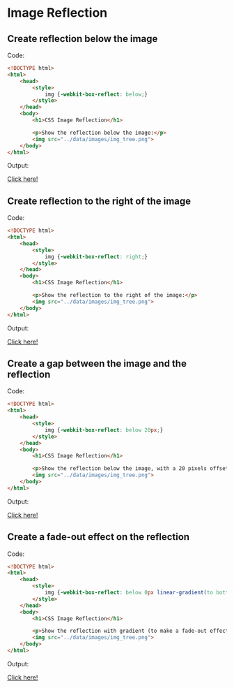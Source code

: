 # Image Reflection

## Create reflection below the image

Code: 

```html
<!DOCTYPE html>
<html>
    <head>
        <style>
            img {-webkit-box-reflect: below;}
        </style>
    </head>
    <body>
        <h1>CSS Image Reflection</h1>

        <p>Show the reflection below the image:</p>
        <img src="../data/images/img_tree.png">
    </body>
</html>
```

Output:

[Click here!](./Image_Reflection/Example_1.html)

## Create reflection to the right of the image

Code: 

```html
<!DOCTYPE html>
<html>
    <head>
        <style>
            img {-webkit-box-reflect: right;}
        </style>
    </head>
    <body>
        <h1>CSS Image Reflection</h1>

        <p>Show the reflection to the right of the image:</p>
        <img src="../data/images/img_tree.png">
    </body>
</html>
```

Output:

[Click here!](./Image_Reflection/Example_2.html)

## Create a gap between the image and the reflection

Code: 

```html
<!DOCTYPE html>
<html>
    <head>
        <style>
            img {-webkit-box-reflect: below 20px;}
        </style>
    </head>
    <body>
        <h1>CSS Image Reflection</h1>

        <p>Show the reflection below the image, with a 20 pixels offset:</p>
        <img src="../data/images/img_tree.png">
    </body>
</html>
```

Output:

[Click here!](./Image_Reflection/Example_3.html)

## Create a fade-out effect on the reflection

Code: 

```html
<!DOCTYPE html>
<html>
    <head>
        <style>
            img {-webkit-box-reflect: below 0px linear-gradient(to bottom, rgba(0,0,0,1), rgba(0,0,0,0));}
        </style>
    </head>
    <body>
        <h1>CSS Image Reflection</h1>

        <p>Show the reflection with gradient (to make a fade-out effect):</p>
        <img src="../data/images/img_tree.png">
    </body>
</html>
```

Output:

[Click here!](./Image_Reflection/Example_4.html)